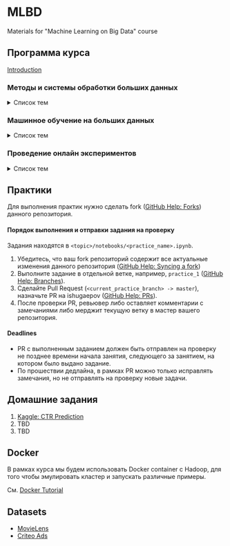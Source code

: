 # MLBD
Materials for "Machine Learning on Big Data" course

## Программа курса

[Introduction](/intro/slides)

### Методы и системы обработки больших данных
<details>
  <summary>Список тем</summary>

#### 1. [Hadoop and MapReduce](/hadoop_map_reduce)
>   <ins><i>Keywords:</i></ins> Google FS (master, chunkservers), Hadoop, HDFS (NameNode, DataNode), MapReduce (master, workers)
#### 2. [Apache Spark](/apache_spark)
>  <ins><i>Keywords:</i></ins> Pig, Hive, Spark (RDDs, transformations, actions, lineage graph, fault-tolerance, persist, driver, workers, stages, dependencies, tasks, partition)
#### 3. [Spark SQL](/spark_sql)
>  <ins><i>Keywords:</i></ins> Shark, DataFrames (DSL, cache, UDFs), Catalyst (tree, rule, catalyst in spark-sql)

</details>

### Машинное обучение на больших данных
<details>
  <summary>Список тем</summary>

#### 4. [Distributed ML Introduction](/distributed_ml_intro)
>  <ins><i>Keywords:</i></ins> Stochastic Gradient Descent, Data/Model Parallelism, General Purpose Distributed Computing(MapReduce, MR SGD, SparkNet, MLlib), Natively Distributed ML Systems (Parameter Server, DistBelief, TensorFlow, AllReduce, Horovod)
#### 5. [Categorical Features in Large Scale ML](/sgd_logreg_nn)
>  <ins><i>Keywords:</i></ins> One-hot encoding, Cross features, Factorization Machines (FM, FFM), Neural Networks (Deep Crossing, Deep & Cross, DeepFM)
#### 6. Gradient Boosting Decision Tree
>  <ins><i>Keywords:</i></ins> Categorical features (Naive Bayes, Mean Target Encoding), XGBoost, CatBoost
#### 7. Hyperparameters Optimization
#### 8. Word2Vec, k-Nearest Neighbors
#### 9. Collaborative Filtering (ALS)
#### 10. Latent Dirichlet Allocation
#### 11. Dimensionality Reduction
#### 12. Online Learning
#### 13. Algorithms on Graphs

</details>

### Проведение онлайн экспериментов
<details>
  <summary>Список тем</summary>

#### 14. How to conduct AB Tests (Experiment Design, Execution, Analysis)
#### 15. Results Analysis ((Multiple) Hypothesis testing, Sensitivity, Power)
#### 16. Heterogeneous Treatment Effect

</details>

## Практики

Для выполнения практик нужно сделать fork ([GitHub Help: Forks](https://help.github.com/en/github/collaborating-with-issues-and-pull-requests/working-with-forks)) данного репозитория.

#### Порядок выполнения и отправки задания на проверку

Задания находятся в `<topic>/notebooks/<practice_name>.ipynb`.

1. Убедитесь, что ваш fork репозиторий содержит все актуальные изменения данного репозитория ([GitHub Help: Syncing a fork](https://help.github.com/en/github/collaborating-with-issues-and-pull-requests/syncing-a-fork))
2. Выполните задание в отдельной ветке, например, `practice_1` ([GitHub Help: Branches](https://git-scm.com/book/en/v2/Git-Branching-Basic-Branching-and-Merging)).
3. Сделайте Pull Request (`<current_practice_branch> -> master`), назначьте PR на ishugaepov ([GitHub Help: PRs](https://help.github.com/en/github/collaborating-with-issues-and-pull-requests/creating-a-pull-request)). 
4. После проверки PR, ревьювер либо оставляет комментарии с замечаниями либо мерджит текущую ветку в мастер вашего репозитория.

#### Deadlines

* PR с выполненным заданием должен быть отправлен на проверку не позднее времени начала занятия, следующего за занятием, на котором было выдано задание.
* По прошествии дедлайна, в рамках PR можно только исправлять замечания, но не отправлять на проверку новые задачи.

## Домашние задания

1. [Kaggle: CTR Prediction](https://www.kaggle.com/c/mlbd-20-ctr-prediction-1)
2. TBD
3. TBD

## Docker

В рамках курса мы будем использовать Docker container с Hadoop, для того чтобы эмулировать кластер и запускать различные примеры.

См. [Docker Tutorial](/docker/Docker-tutorial.md)

## Datasets

* [MovieLens](https://drive.google.com/file/d/1uNG51xzfUahzexIv-Ka1ylpvn8mVdFOQ/view?usp=sharing)
* [Criteo Ads](https://labs.criteo.com/2014/02/download-kaggle-display-advertising-challenge-dataset/)

